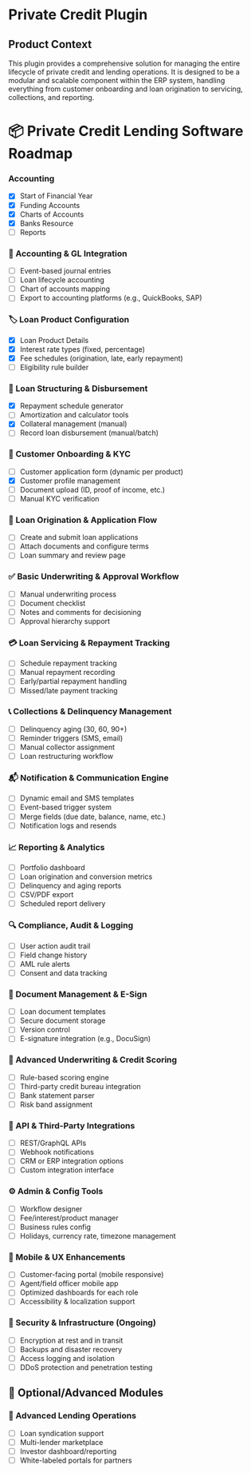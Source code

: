 # Private Credit Plugin

## Product Context

This plugin provides a comprehensive solution for managing the entire lifecycle of private credit and lending operations. It is designed to be a modular and scalable component within the ERP system, handling everything from customer onboarding and loan origination to servicing, collections, and reporting.

# 📦 Private Credit Lending Software Roadmap

### Accounting

- [x] Start of Financial Year
- [x] Funding Accounts
- [x] Charts of Accounts
- [x] Banks Resource
- [ ] Reports

### 📘 Accounting & GL Integration

- [ ] Event-based journal entries
- [ ] Loan lifecycle accounting
- [ ] Chart of accounts mapping
- [ ] Export to accounting platforms (e.g., QuickBooks, SAP)

### 🏷️ Loan Product Configuration

- [x] Loan Product Details
- [x] Interest rate types (fixed, percentage)
- [x] Fee schedules (origination, late, early repayment)
- [ ] Eligibility rule builder

### 💼 Loan Structuring & Disbursement

- [x] Repayment schedule generator
- [ ] Amortization and calculator tools
- [x] Collateral management (manual)
- [ ] Record loan disbursement (manual/batch)

### 🧾 Customer Onboarding & KYC

- [ ] Customer application form (dynamic per product)
- [x] Customer profile management
- [ ] Document upload (ID, proof of income, etc.)
- [ ] Manual KYC verification

### 📝 Loan Origination & Application Flow

- [ ] Create and submit loan applications
- [ ] Attach documents and configure terms
- [ ] Loan summary and review page

### ✅ Basic Underwriting & Approval Workflow

- [ ] Manual underwriting process
- [ ] Document checklist
- [ ] Notes and comments for decisioning
- [ ] Approval hierarchy support

### 💳 Loan Servicing & Repayment Tracking

- [ ] Schedule repayment tracking
- [ ] Manual repayment recording
- [ ] Early/partial repayment handling
- [ ] Missed/late payment tracking

### 📞 Collections & Delinquency Management

- [ ] Delinquency aging (30, 60, 90+)
- [ ] Reminder triggers (SMS, email)
- [ ] Manual collector assignment
- [ ] Loan restructuring workflow

### 📬 Notification & Communication Engine

- [ ] Dynamic email and SMS templates
- [ ] Event-based trigger system
- [ ] Merge fields (due date, balance, name, etc.)
- [ ] Notification logs and resends

### 📈 Reporting & Analytics

- [ ] Portfolio dashboard
- [ ] Loan origination and conversion metrics
- [ ] Delinquency and aging reports
- [ ] CSV/PDF export
- [ ] Scheduled report delivery

### 🔍 Compliance, Audit & Logging

- [ ] User action audit trail
- [ ] Field change history
- [ ] AML rule alerts
- [ ] Consent and data tracking

### 📄 Document Management & E-Sign

- [ ] Loan document templates
- [ ] Secure document storage
- [ ] Version control
- [ ] E-signature integration (e.g., DocuSign)

### 🤖 Advanced Underwriting & Credit Scoring

- [ ] Rule-based scoring engine
- [ ] Third-party credit bureau integration
- [ ] Bank statement parser
- [ ] Risk band assignment

### 🔌 API & Third-Party Integrations

- [ ] REST/GraphQL APIs
- [ ] Webhook notifications
- [ ] CRM or ERP integration options
- [ ] Custom integration interface

### ⚙️ Admin & Config Tools

- [ ] Workflow designer
- [ ] Fee/interest/product manager
- [ ] Business rules config
- [ ] Holidays, currency rate, timezone management

### 📱 Mobile & UX Enhancements

- [ ] Customer-facing portal (mobile responsive)
- [ ] Agent/field officer mobile app
- [ ] Optimized dashboards for each role
- [ ] Accessibility & localization support

### 🔐 Security & Infrastructure (Ongoing)

- [ ] Encryption at rest and in transit
- [ ] Backups and disaster recovery
- [ ] Access logging and isolation
- [ ] DDoS protection and penetration testing

## 🧩 Optional/Advanced Modules

### 💼 Advanced Lending Operations

- [ ] Loan syndication support
- [ ] Multi-lender marketplace
- [ ] Investor dashboard/reporting
- [ ] White-labeled portals for partners
